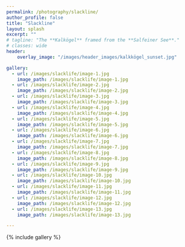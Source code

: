 ```yaml
---
permalink: /photography/slackline/
author_profile: false
title: "Slackline"
layout: splash
excerpt: ""
# tagline: "The **Kalkögel** framed from the **Salfeiner See**."
# classes: wide
header: 
    overlay_image: "/images/header_images/kalkkögel_sunset.jpg"

gallery:
  - url: /images/slacklife/image-1.jpg
    image_path: /images/slacklife/image-1.jpg
  - url: /images/slacklife/image-2.jpg
    image_path: /images/slacklife/image-2.jpg
  - url: /images/slacklife/image-3.jpg
    image_path: /images/slacklife/image-3.jpg
  - url: /images/slacklife/image-4.jpg
    image_path: /images/slacklife/image-4.jpg
  - url: /images/slacklife/image-5.jpg
    image_path: /images/slacklife/image-5.jpg
  - url: /images/slacklife/image-6.jpg
    image_path: /images/slacklife/image-6.jpg
  - url: /images/slacklife/image-7.jpg
    image_path: /images/slacklife/image-7.jpg
  - url: /images/slacklife/image-8.jpg
    image_path: /images/slacklife/image-8.jpg
  - url: /images/slacklife/image-9.jpg
    image_path: /images/slacklife/image-9.jpg
  - url: /images/slacklife/image-10.jpg
    image_path: /images/slacklife/image-10.jpg
  - url: /images/slacklife/image-11.jpg
    image_path: /images/slacklife/image-11.jpg
  - url: /images/slacklife/image-12.jpg
    image_path: /images/slacklife/image-12.jpg
  - url: /images/slacklife/image-13.jpg
    image_path: /images/slacklife/image-13.jpg

---
```


{% include gallery %}